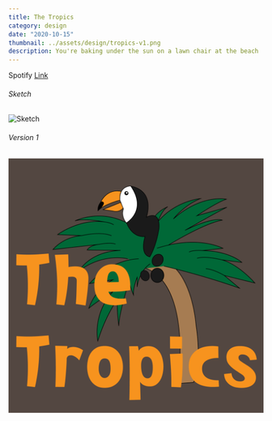 ```yaml
---
title: The Tropics
category: design
date: "2020-10-15"
thumbnail: ../assets/design/tropics-v1.png
description: You're baking under the sun on a lawn chair at the beach
---
```


Spotify <a href = "https://open.spotify.com/playlist/417Ixl7qCkIctbcFmXnY2w?si=15a45a8370f1455a" target="_blank">Link</a>

<h6>Sketch</h6>

![Sketch](../assets/design/tropics-sketch.png)

<h6>Version 1</h6>

![Version 1](../assets/design/tropics-v1.png)
